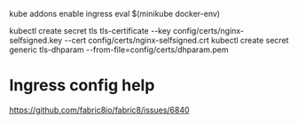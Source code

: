 kube addons enable ingress
eval $(minikube docker-env)

kubectl create secret tls tls-certificate --key config/certs/nginx-selfsigned.key --cert config/certs/nginx-selfsigned.crt 
kubectl create secret generic tls-dhparam --from-file=config/certs/dhparam.pem


# Ingress config help
https://github.com/fabric8io/fabric8/issues/6840
